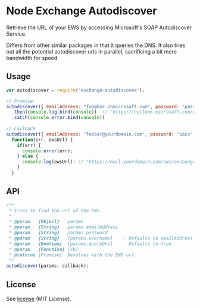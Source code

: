 # Node Exchange Autodiscover
Retrieve the URL of your EWS by accessing Microsoft's SOAP Autodiscover Service.

Differs from other similar packages in that it queries the DNS. It also tries out all the potential
autodiscover urls in parallel, sacrificing a bit more bandwidth for speed.

## Usage

```javascript
var autodiscover = require('exchange-autodiscover');

// Promise
autodiscover({ emailAddress: "foo@bar.onmicrosoft.com", password: "pass"  })
  .then(console.log.bind(console))  // "https://outlook.microsoft.com/ews/exchange.asmx"
  .catch(console.error.bind(console))
  
// Callback
autodiscover({ emailAddress: "foobar@yourdomain.com", password: "pass", username: "ad\\foobar77" },
  function(err, ewsUrl) {
    if(err) {
      console.error(err);
    } else {
      console.log(ewsUrl); // "https://mail.yourdomain.com/ews/exchange.asmx"
    }
  }
```

## API

```javascript
/**
 * Tries to find the url of the EWS.
 *
 * @param   {Object}   params
 * @param   {String}   params.emailAddress
 * @param   {String}   params.password
 * @param   {String}   [params.username]    - Defaults to emailAddress
 * @param   {Boolean}  [params.queryDns]    - Defaults to true
 * @param   {Function} [cb]
 * @returns {Promise}  Resolves with the EWS url
 */
autodiscover(params, callback);
```

## License

See [license](LICENSE) (MIT License).
